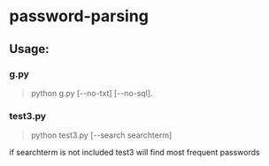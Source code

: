 # password-parsing

## Usage:
### g.py
> python g.py [--no-txt] [--no-sql].
### test3.py
> python test3.py [--search searchterm]  


if searchterm is not included test3 will find most frequent passwords
